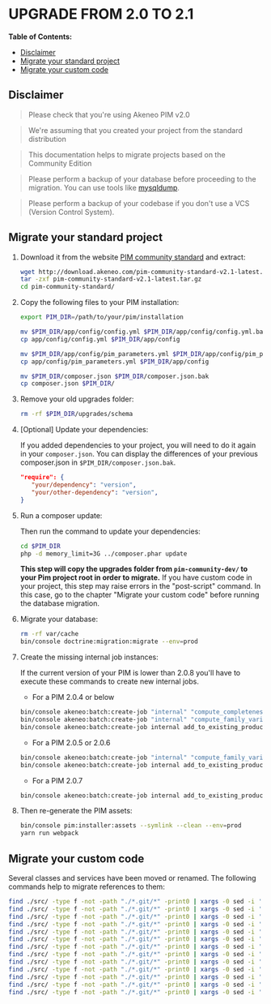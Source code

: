 # UPGRADE FROM 2.0 TO 2.1

**Table of Contents:**

- [Disclaimer](#disclaimer)
- [Migrate your standard project](#migrate-your-standard-project)
- [Migrate your custom code](#migrate-your-custom-code)

## Disclaimer

> Please check that you're using Akeneo PIM v2.0

> We're assuming that you created your project from the standard distribution

> This documentation helps to migrate projects based on the Community Edition

> Please perform a backup of your database before proceeding to the migration. You can use tools like [mysqldump](https://dev.mysql.com/doc/refman/5.7/en/mysqldump.html).

> Please perform a backup of your codebase if you don't use a VCS (Version Control System).

## Migrate your standard project

1. Download it from the website [PIM community standard](http://www.akeneo.com/download/) and extract:

    ```bash
    wget http://download.akeneo.com/pim-community-standard-v2.1-latest.tar.gz
    tar -zxf pim-community-standard-v2.1-latest.tar.gz
    cd pim-community-standard/
    ```

2. Copy the following files to your PIM installation:

    ```bash
    export PIM_DIR=/path/to/your/pim/installation
 
    mv $PIM_DIR/app/config/config.yml $PIM_DIR/app/config/config.yml.bak
    cp app/config/config.yml $PIM_DIR/app/config
 
    mv $PIM_DIR/app/config/pim_parameters.yml $PIM_DIR/app/config/pim_parameters.yml.bak
    cp app/config/pim_parameters.yml $PIM_DIR/app/config

    mv $PIM_DIR/composer.json $PIM_DIR/composer.json.bak
    cp composer.json $PIM_DIR/
    ```

3. Remove your old upgrades folder:

    ```bash
    rm -rf $PIM_DIR/upgrades/schema
    ```

4. [Optional] Update your dependencies:

    If you added dependencies to your project, you will need to do it again in your `composer.json`.
    You can display the differences of your previous composer.json in `$PIM_DIR/composer.json.bak`.
    
    ```JSON
    "require": {
       "your/dependency": "version",
       "your/other-dependency": "version",
    }
    ```

5. Run a composer update:

   Then run the command to update your dependencies:

    ```bash
    cd $PIM_DIR
    php -d memory_limit=3G ../composer.phar update
    ```
    
    **This step will copy the upgrades folder from `pim-community-dev/` to your Pim project root in order to migrate.**
    If you have custom code in your project, this step may raise errors in the "post-script" command.
    In this case, go to the chapter "Migrate your custom code" before running the database migration.
 
6. Migrate your database:
 
    ```bash
    rm -rf var/cache
    bin/console doctrine:migration:migrate --env=prod
    ```

7. Create the missing internal job instances:

    If the current version of your PIM is lower than 2.0.8 you'll have to execute these commands to create new internal jobs.

    * For a PIM 2.0.4 or below
    
    ```bash
    bin/console akeneo:batch:create-job "internal" "compute_completeness_of_products_family" "compute_completeness_of_products_family" "compute_completeness_of_products_family" '{"family_code":"null"}' "compute completeness of products family" --env=prod
    bin/console akeneo:batch:create-job "internal" "compute_family_variant_structure_changes" "compute_family_variant_structure_changes" "compute_family_variant_structure_changes" '{"family_variant_codes":["null"]}' "Compute family variant structure changes" --env=prod
    bin/console akeneo:batch:create-job internal add_to_existing_product_model mass_edit add_to_existing_product_model '{}' 'Add products to an existing product model' --env=prod
    ```
    
    * For a PIM 2.0.5 or 2.0.6
    
    ```bash
    bin/console akeneo:batch:create-job "internal" "compute_family_variant_structure_changes" "compute_family_variant_structure_changes" "compute_family_variant_structure_changes" '{"family_variant_codes":["null"]}' "Compute family variant structure changes" --env=prod
    bin/console akeneo:batch:create-job internal add_to_existing_product_model mass_edit add_to_existing_product_model '{}' 'Add products to an existing product model' --env=prod
    ```
    
    * For a PIM 2.0.7
    
    ```bash
    bin/console akeneo:batch:create-job internal add_to_existing_product_model mass_edit add_to_existing_product_model '{}' 'Add products to an existing product model' --env=prod
    ```
    
8. Then re-generate the PIM assets:

    ```bash
    bin/console pim:installer:assets --symlink --clean --env=prod
    yarn run webpack
    ```

## Migrate your custom code

Several classes and services have been moved or renamed. The following commands help to migrate references to them:

```bash
find ./src/ -type f -not -path "./*.git/*" -print0 | xargs -0 sed -i '' 's/pim_catalog\.validator\.constraint\.sibling_unique_variant_axes\.class/pim_catalog\.validator\.constraint\.unique_variant_axes\.class/g'
find ./src/ -type f -not -path "./*.git/*" -print0 | xargs -0 sed -i '' 's/pim_catalog\.validator\.constraint\.sibling_unique_variant_axes/pim_catalog\.validator\.constraint\.unique_variant_axes/g'
find ./src/ -type f -not -path "./*.git/*" -print0 | xargs -0 sed -i '' 's/Pim\\Bundle\\EnrichBundle\\Controller\\Rest\\ProductTemplateController/Pim\\Bundle\\EnrichBundle\\Controller\\Rest\\ValueController/g'
find ./src/ -type f -not -path "./*.git/*" -print0 | xargs -0 sed -i '' 's/Pim\\Component\\Catalog\\Validator\\Constraints\\SiblingUniqueVariantAxesValidator/Pim\\Component\\Catalog\\Validator\\Constraints\\UniqueVariantAxisValidator/g'
find ./src/ -type f -not -path "./*.git/*" -print0 | xargs -0 sed -i '' 's/Pim\\Bundle\\EnrichBundle\\Controller\\Rest\\ValueController/Pim\\Bundle\\EnrichBundle\\Controller\\Rest\\ValuesController/g'
find ./src/ -type f -not -path "./*.git/*" -print0 | xargs -0 sed -i '' 's/Pim\\Component\\Catalog\\Validator\\Constraints\\SiblingUniqueVariantAxes/Pim\\Component\\Catalog\\Validator\\Constraints\\UniqueVariantAxis/g'
find ./src/ -type f -not -path "./*.git/*" -print0 | xargs -0 sed -i '' 's/Pim\\Component\\Connector\\Processor\\Denormalization\\AttributeFilter\\ProductModelAttributeFilter/Pim\\Component\\Catalog\\ProductModel\\Filter\\AttributeFilter\\ProductModelAttributeFilter/g'
find ./src/ -type f -not -path "./*.git/*" -print0 | xargs -0 sed -i '' 's/Pim\\Component\\Connector\\Processor\\Denormalization\\AttributeFilter\\ProductAttributeFilter/Pim\\Component\\Catalog\\ProductModel\\Filter\\AttributeFilter\\ProductAttributeFilter/g'
find ./src/ -type f -not -path "./*.git/*" -print0 | xargs -0 sed -i '' 's/Pim\\Component\\Connector\\Processor\\Denormalization\\AttributeFilter\\AttributeFilterInterface/Pim\\Component\\Catalog\\ProductModel\\Filter\\AttributeFilter\\AttributeFilterInterface/g'
find ./src/ -type f -not -path "./*.git/*" -print0 | xargs -0 sed -i '' 's/Pim\\Bundle\\FilterBundle\\Filter\\Product\\CompletenessFilter/Pim\\Bundle\\FilterBundle\\Filter\\CompletenessFilter/g'
find ./src/ -type f -not -path "./*.git/*" -print0 | xargs -0 sed -i '' 's/Pim\\Bundle\\CatalogBundle\\Elasticsearch\\Filter\\Field\\CompletenessFilter/Pim\\Bundle\\CatalogBundle\\Elasticsearch\\Filter\\Field\\CompletenessFilter/g'
find ./src/ -type f -not -path "./*.git/*" -print0 | xargs -0 sed -i '' 's/Pim\\Bundle\\EnrichBundle\\Connector\\Processor\\QuickExport\\ProductProcessor/Pim\\Bundle\\EnrichBundle\\Connector\\Processor\\QuickExport\\ProductAndProductModelProcessor/g'
find ./src/ -type f -not -path "./*.git/*" -print0 | xargs -0 sed -i '' 's/Pim\\Bundle\\EnrichBundle\\Connector\\Job\\JobParameters\\ConstraintCollectionProvider\\ProductQuickExport/Pim\\Bundle\\EnrichBundle\\Connector\\Job\\JobParameters\\ConstraintCollectionProvider\\ProductAndProductModelQuickExport/g'
```

